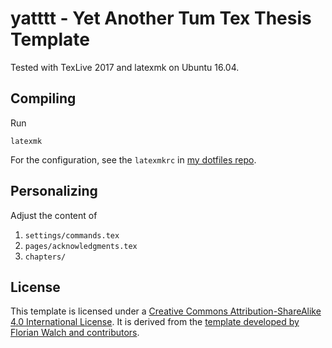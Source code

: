 # yatttt - Yet Another Tum Tex Thesis Template

Tested with TexLive 2017 and latexmk on Ubuntu 16.04.

## Compiling
Run

    latexmk

For the configuration, see the `latexmkrc` in [my dotfiles repo](https://github.com/pylipp/dotfiles).

## Personalizing

Adjust the content of

1. `settings/commands.tex`
1. `pages/acknowledgments.tex`
1. `chapters/`

## License

This template is licensed under a [Creative Commons Attribution-ShareAlike 4.0 International License](https://creativecommons.org/licenses/by-sa/4.0/). It is derived from the [template developed by Florian Walch and contributors](https://github.com/fwalch/tum-thesis-latex).
